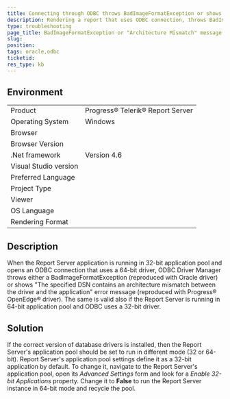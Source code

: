 ```yaml
---
title: Connecting through ODBC throws BadImageFormatException or shows "Architecture Mismatch" error message
description: Rendering a report that uses ODBC connection, throws BadImageFormatException or shows "The specified DSN contains an architecture mismatch between the driver and the application" error message.
type: troubleshooting
page_title: BadImageFormatException or "Architecture Mismatch" message when using ODBC connection
slug: 
position: 
tags: oracle,odbc
ticketid:
res_type: kb
---
```


## Environment
<table>
 <tr>
  <td>Product</td>
  <td>Progress® Telerik® Report Server </td>
 </tr>
 <tr>
  <td>Operating System</td>
  <td>Windows</td>
 </tr>
 <tr>
  <td>Browser</td>
  <td></td>
 </tr>
 <tr>
  <td>Browser Version</td>
  <td></td>
 </tr>
 <tr>
  <td>.Net framework</td>
  <td>Version 4.6</td>
 </tr>
 <tr>
  <td>Visual Studio version</td>
  <td></td>
 </tr>
 <tr>
  <td>Preferred Language</td>
  <td></td>
 </tr>
 <tr>
  <td>Project Type</td>
  <td></td>
 </tr>
 <tr>
  <td>Viewer</td>
  <td></td>
 </tr>
 <tr>
  <td>OS Language</td>
  <td></td>
 </tr>
 <tr>
  <td>Rendering Format</td>
  <td></td>
 </tr>
</table>


## Description
When the Report Server application is running in 32-bit application pool and opens an ODBC connection that uses a 64-bit driver, ODBC Driver Manager throws either a BadImageFormatException (reproduced with Oracle driver) or shows "The specified DSN contains an architecture mismatch between the driver and the application" error message (reproduced with Progress® OpenEdge® driver). The same is valid also if the Report Server is running in 64-bit application pool and ODBC uses a 32-bit driver.

## Solution
If the correct version of database drivers is installed, then the Report Server's application pool should be set to run in different mode (32 or 64-bit). Report Server's application pool settings define it as a 32-bit application by default. To change it, navigate to the Report Server's application pool, open its *Advanced Settings* form and look for a *Enable 32-bit Applications* property. Change it to **False** to run the Report Server instance in 64-bit mode and recycle the pool.
